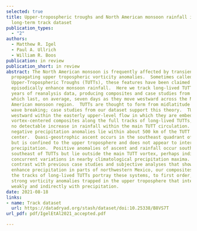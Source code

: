 ```yaml
---
selected: true
title: Upper-tropospheric troughs and North American monsoon rainfall in a
  long-term track dataset
publication_types:
  - "2"
authors:
  - Matthew R. Igel
  - Paul A. Ullrich
  - William R. Boos
publication: in review
publication_short: in review
abstract: The North American monsoon is frequently affected by transient,
  propagating upper tropospheric vorticity anomalies.  Sometimes called Tropical
  Upper-Tropospheric Troughs (TUTTs), these features have been claimed to
  episodically enhance monsoon rainfall.  Here we track long-lived TUTTs in 40
  years of reanalysis data, producing composites and case studies from 340 TUTTs
  which last, on average, seven days as they move westward across the North
  American monsoon region.  TUTTs are thought to form from midlatitude Rossby
  wave breaking; case studies from our dataset support this theory.  TUTTs move
  westward within the easterly upper-level flow in which they are embedded.  In
  vortex-centered composites along the full tracks of long-lived TUTTs, we find
  no detectable increase in rainfall within the main TUTT circulation.  Instead,
  negative precipitation anomalies lie within about 500 km of the TUTT
  center.  Quasi-geostrophic ascent occurs in the southeast quadrant of TUTTs
  but is confined to the upper troposphere and does not appear to interact with
  precipitation.  Positive anomalies of ascent and rainfall occur south and
  southeast of TUTTs but lie outside the main TUTT vortex, perhaps indicating
  concurrent variations in nearby climatological precipitation maxima. In
  contrast with previous case studies and subjective analyses that showed TUTTs
  enhance precipitation in parts of northwestern Mexico, our composites along
  the tracks of long-lived TUTTs portray these systems, to first order, as
  strong vorticity anomalies trapped in the upper troposphere that interact only
  weakly and indirectly with precipitation.
date: 2021-08-18
links:
- name: Track dataset
  url: https://datadryad.org/stash/dataset/doi:10.25338/B8VS7T
url_pdf: pdf/IgelEtAl2021_accepted.pdf

---
```

